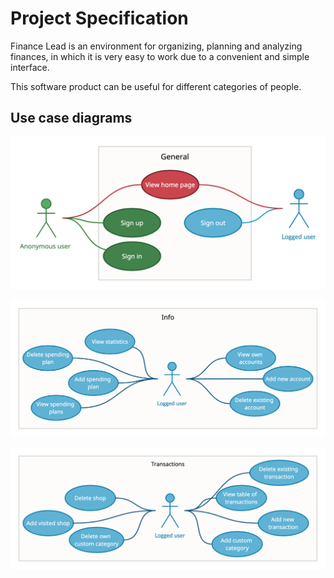 # Project Specification

Finance Lead is an environment for organizing, planning and analyzing finances, in which it is very easy to work due to a convenient and simple interface.

This software product can be useful for different categories of people.

## Use case diagrams

![General use case diagram for anonymous and logged users](./images/General_UseCaseDiagram.png)

![Info use case diagram for logged user](./images/Info_UseCaseDiagram.png)

![Transacrions use case diagram for logged user](./images/Transactions_UseCaseDiagram.png)
